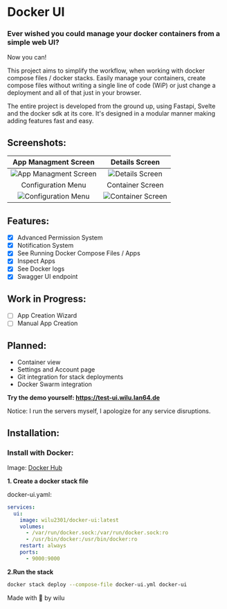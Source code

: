 # Docker UI
### Ever wished you could manage your docker containers from a simple web UI?
Now you can!

This project aims to simplify the workflow, when working with docker compose files / docker stacks.
Easily manage your containers, create compose files without writing a single line of code (WiP) or just change a deployment and all of that just in your browser.

The entire project is developed from the ground up, using Fastapi, Svelte and the docker sdk at its core. It's designed in a modular manner making adding features fast and easy.

## Screenshots:
App Managment Screen             |  Details Screen
:-------------------------:|:-------------------------:
![App Managment Screen](https://test-ui.wilu.lan64.de/screenshots/apps.png) | ![Details Screen](https://test-ui.wilu.lan64.de/screenshots/details.png)
Configuration Menu | Container Screen
![Configuration Menu](https://test-ui.wilu.lan64.de/screenshots/git.png) | ![Container Screen](https://test-ui.wilu.lan64.de/screenshots/details2.png)

## Features:
- [x] Advanced Permission System
- [x] Notification System
- [x] See Running Docker Compose Files / Apps
- [x] Inspect Apps
- [x] See Docker logs
- [x] Swagger UI endpoint

## Work in Progress:
- [ ] App Creation Wizard
- [ ] Manual App Creation

## Planned:
- Container view
- Settings and Account page
- Git integration for stack deployments
- Docker Swarm integration

**Try the demo yourself: https://test-ui.wilu.lan64.de**

Notice: I run the servers myself, I apologize for any service disruptions.

## Installation:
### Install with Docker:
Image: [Docker Hub](https://hub.docker.com/repository/docker/wilu2301/docker-ui/general)

**1. Create a docker stack file**

docker-ui.yaml:
```yaml
services:
  ui:
    image: wilu2301/docker-ui:latest
    volumes:
      - /var/run/docker.sock:/var/run/docker.sock:ro
      - /usr/bin/docker:/usr/bin/docker:ro
    restart: always
    ports:
      - 9000:9000
```

**2.Run the stack**

```bash
docker stack deploy --compose-file docker-ui.yml docker-ui
```



Made with 💙 by wilu

